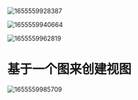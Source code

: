 ![1655559928387](https://user-images.githubusercontent.com/68007558/174440558-22c9575f-d858-491b-a6a8-73aebda8c515.png)

![1655559940664](https://user-images.githubusercontent.com/68007558/174440648-1b72fc91-2e23-4c1d-ad82-27cc74b658b8.png)

![1655559962819](https://user-images.githubusercontent.com/68007558/174440813-10c9b6b4-ffb7-4730-9647-3f5593ea4824.png)

# 基于一个图来创建视图

![1655559985709](https://user-images.githubusercontent.com/68007558/174440982-aa3eed8a-34fd-4253-961b-5d84c12d8063.png)

